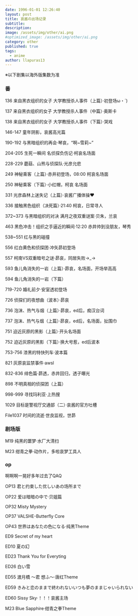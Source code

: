 ```yaml
---
date: 1996-01-01 12:26:40
layout: post
title: 哀酱の出场记录
subtitle: 
description: 
image: /assets/img/other/ai.png
#optimized_image: /assets/img/other/ai.png
category: other
published: true
tags:
  - anime
author: llapuras13
---
```


※以下剧集以海外版集数为准

### 番

136 来自黑衣组织的女子 大学教授杀人事件（上篇）·初登场ω・´)

137 来自黑衣组织的女子 大学教授杀人事件（中篇）·奥斯卡

138 来自黑衣组织的女子 大学教授杀人事件（下篇）·哭戏

146-147 童年阴影，哀酱高光篇

190-192 与黑暗组织的再会·琴哀，“啊~雪莉~”

204-205 生死一瞬间 名侦探负伤记·柯哀名场面

228-229 蘑菇、山熊与侦探队·光彦允悲

249 神秘乘客（上篇）·赤井初登场，08:00 柯哀名场面

250 神秘乘客（下篇）·小红帽，柯哀 名场面

331 光彦森林上迷失记（上篇）·哀酱广播体操❤

336 接触黑色组织（决死篇）·21:40 柯哀，日常寻人

372~373 与黑暗组织的对决 满月之夜双重谜案·贝朱，兰哀

463 黑色冲击！组织之手逼近的瞬间·12:20 赤井帅到没朋友，琴秀

538~551 红与黑的碰撞

556 红白黄色和侦探团·冲矢昴初登场

557 柯南VS双重暗号之谜·昴哀，同居失败→_→

593 鱼儿角消失的一岩（上篇）·昴哀，名场面，开场举高高

594 鱼儿角消失的一岩（下篇）

719-720 婚礼前夕·安室透初登场

726 侦探们的夜想曲（波本）·昴哀

736 泡沫、热气与烟（上篇）·昴哀，ed后，痴汉台词

737 泡沫、热气与烟（上篇）·昴哀，ed后，名场面，扯围巾

751 迫近灰原的黑影（上篇）·开头名场面

752 迫近灰原的黑影（下篇）·换大号惹，ed后波本

753-756 漆黑的特快列车·波本篇

821 灰原哀监禁事件·awsl

832-836 绯色篇·昴透，赤井回归，透子曝光

898 不明真相的侦探团（上篇）

998-999 寻找玛利亚·上热搜

1029 目标是警视厅交通部（二）·哀酱的官方吐槽

File1037 时间的流逝·世良监视，世昴

### 剧场版

M19 纯黑的噩梦·水厂大清扫

M23 绀青之拳·动作片，多啦哀梦工具人

### op

啊啊啊一晃好多年过去了QAQ

OP13 君と约束した优しいあの场所まで

OP22 爱は暗暗の中で·贝姐篇

OP32 Misty Mystery

OP37 VALSHE-Butterfly Core

OP43 世界はあなたの色になる·纯黑Theme

ED9 Secret of my heart

ED10 夏の幻

ED23 Thank You for Everyting

ED26 白い雪

ED55 渡月橋 〜君 想ふ〜·唐红Theme

ED59 きみと恋のままで終われないいつも夢のままじゃいられない

ED60 Sissy Sky·！！！哀酱主场

M23 Blue Sapphire·绀青之拳Theme


